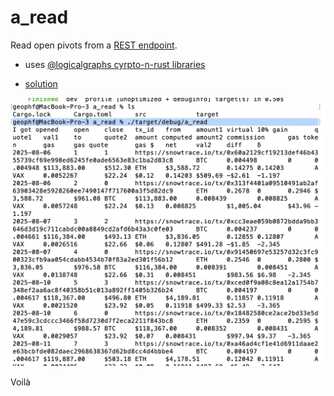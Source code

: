 # a_read

Read open pivots from a [REST endpoint](https://raw.githubusercontent.com/pivoteur/pivoteur.github.io/refs/heads/main/data/pivots/open/raw/btc-eth.tsv).

* uses [@logicalgraphs cyrpto-n-rust libraries](https://github.com/logicalgraphs/crypto-n-rust/tree/main/src/libs)

* [solution](src/main.rs)

![Read open pivots from REST endpoint](imgs/01-read-pivots.png)

Voilà
